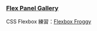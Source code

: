 ### [Flex Panel Gallery](https://ykichi.github.io/JavaScript30---YKichi/05%20-%20Flex%20Panel%20Gallery/)
CSS Flexbox 練習：[Flexbox Froggy](https://flexboxfroggy.com/)